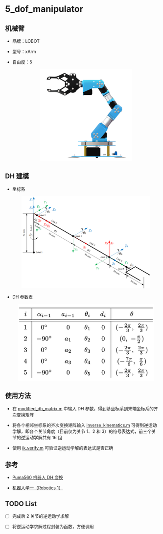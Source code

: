 # 5_dof_manipulator

## 机械臂

- 品牌：LOBOT

- 型号：xArm

- 自由度：5

  <div align=center><img src="images/manipulator.png" height="300"/></div>



## DH 建模

- 坐标系

  <div align=center><img src="images/coordinates.png" height="300"/></div>

- DH 参数表

  <div align=center><img src="images/dh_parameters.png" height="250"/></div>



## 使用方法

- 在 [modified_dh_matrix.m](scripts/modified_dh_matrix.m) 中输入 DH 参数，得到基坐标系到末端坐标系的齐次变换矩阵

- 将各个相邻坐标系的齐次变换矩阵输入 [inverse_kinematics.m](scripts/inverse_kinematics.m) 可得到逆运动学解，即各个关节角度（目前仅为关节 1、2 和 3）的符号表达式，前三个关节的逆运动学解共有 16 组

- 使用 [ik_verify.m](scripts/ik_verify.m) 可验证逆运动学解的表达式是否正确



## 参考

- [Puma560 机器人 DH 变换](https://blog.csdn.net/pengjc2001/article/details/70156333)

- [机器人学一（Robotics 1）](https://zh.coursera.org/learn/robotics1)



## TODO List

- [ ] 完成后 2 关节的逆运动学求解

- [ ] 将逆运动学求解过程封装为函数，方便调用
